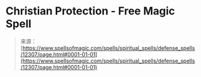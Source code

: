 <!--yml

category: 未分类

date: 2024-06-12 18:49:57

-->

# Christian Protection - Free Magic Spell

> 来源：[https://www.spellsofmagic.com/spells/spiritual_spells/defense_spells/12307/page.html#0001-01-01](https://www.spellsofmagic.com/spells/spiritual_spells/defense_spells/12307/page.html#0001-01-01)
